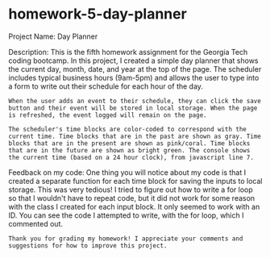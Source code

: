 # homework-5-day-planner

Project Name: Day Planner

Description: 
    This is the fifth homework assignment for the Georgia Tech coding bootcamp. In this project, I created a simple day planner that shows the current day, month, date, and year at the top of the page. The scheduler includes typical business hours (9am-5pm) and allows the user to type into a form to write out their schedule for each hour of the day. 
    
    When the user adds an event to their schedule, they can click the save button and their event will be stored in local storage. When the page is refreshed, the event logged will remain on the page. 

    The scheduler's time blocks are color-coded to correspond with the current time. Time blocks that are in the past are shown as gray. Time blocks that are in the present are shown as pink/coral. Time blocks that are in the future are shown as bright green. The console shows the current time (based on a 24 hour clock), from javascript line 7. 

Feedback on my code: 
    One thing you will notice about my code is that I created a separate function for each time block for saving the inputs to local storage. This was very tedious! I tried to figure out how to write a for loop so that I wouldn't have to repeat code, but it did not work for some reason with the class I created for each input block. It only seemed to work with an ID. You can see the code I attempted to write, with the for loop, which I commented out. 
    
    Thank you for grading my homework! I appreciate your comments and suggestions for how to improve this project. 
